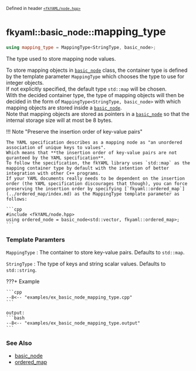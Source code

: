 <small>Defined in header [`<fkYAML/node.hpp>`](https://github.com/fktn-k/fkYAML/blob/develop/include/fkYAML/node.hpp)</small>

# <small>fkyaml::basic_node::</small>mapping_type

```cpp
using mapping_type = MappingType<StringType, basic_node>;
```

The type used to store mapping node values.  

To store mapping objects in [`basic_node`](index.md) class, the container type is defined by the template parameter `MappingType` which chooses the type to use for integer objects.  
If not explicitly specified, the default type `std::map` will be chosen.  
With the decided container type, the type of mapping objects will then be decided in the form of `MappingType<StringType, basic_node>` with which mapping objects are stored inside a [`basic_node`](index.md).  
Note that mapping objects are stored as pointers in a [`basic_node`](index.md) so that the internal storage size will at most be 8 bytes.  

!!! Note "Preserve the insertion order of key-value pairs"

    The YAML specification describes as a mapping node as "an unordered association of unique keys to values".  
    Which means that **the insertion order of key-value pairs are not guranteed by the YAML specification**.  
    To follow the specification, the fkYAML library uses `std::map` as the mapping container type by default with the intention of better integration with other C++ programs.  
    If your YAML documents really needs to be dependent on the insertion order (the YAML specification discourages that though), you can force preserving the insertion order by specifying [`fkyaml::ordered_map`](../ordered_map/index.md) as the MappingType template parameter as follows:

    ```cpp
    #include <fkYAML/node.hpp>
    using ordered_node = basic_node<std::vector, fkyaml::ordered_map>;
    ```

### **Template Paramters**

`MappingType`
:   The container to store key-value pairs. Defaults to `std::map`.

`StringType`
:   The type of keys and string scalar values. Defaults to `std::string`.

???+ Example

    ```cpp
    --8<-- "examples/ex_basic_node_mapping_type.cpp"
    ```

    output:
    ```bash
    --8<-- "examples/ex_basic_node_mapping_type.output"
    ```

### **See Also**

* [basic_node](index.md)
* [ordered_map](../ordered_map/index.md)
